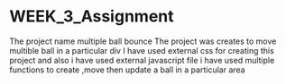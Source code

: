 # WEEK_3_Assignment
The project name multiple ball bounce
The project was creates to move multible ball in a particular div
I have used external css for creating this project
and also i have used external javascript file
i have used multiple functions to create ,move then update a ball in a particular area

